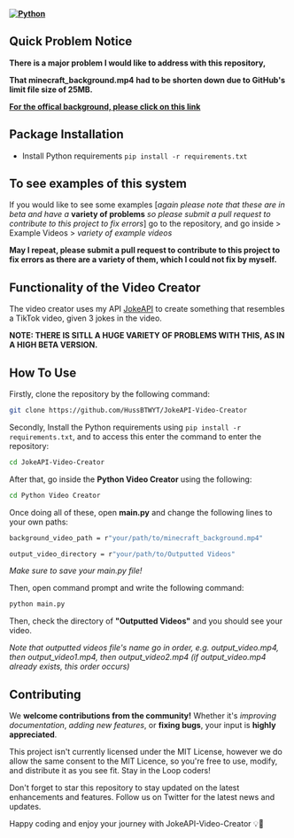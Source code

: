 **[![Python](https://img.shields.io/badge/Python-Flask-blue)](https://www.python.org/)**

## Quick Problem Notice

**There is a major problem I would like to address with this repository,**

**That minecraft_background.mp4 had to be shorten down due to GitHub's limit file size of 25MB.**

**[For the offical background, please click on this link](https://drive.google.com/file/d/1UNTht1VRyUvHAi8I9dFlcUNS9AlVIlIl/view?usp=sharing)**


## Package Installation

- Install Python requirements `pip install -r requirements.txt`

## To see examples of this system

If you would like to see some examples [*again please note that these are in beta and have a* **variety of problems** *so please submit a pull request to contribute to this project to fix errors*] go to the repository, and go inside > Example Videos > *variety of example videos*

**May I repeat, please submit a pull request to contribute to this project to fix errors as there are a variety of them, which I could not fix by myself.**

## Functionality of the Video Creator

The video creator uses my API [JokeAPI](github.com/HussBTW/YT/JokeAPI) to create something that resembles a TikTok video, given 3 jokes in the video.

**NOTE: THERE IS SITLL A HUGE VARIETY OF PROBLEMS WITH THIS, AS IN A HIGH BETA VERSION.**

## How To Use

Firstly, clone the repository by the following command: 

```bash
git clone https://github.com/HussBTWYT/JokeAPI-Video-Creator
```

Secondly, Install the Python requirements using `pip install -r requirements.txt`, and to access this enter the command to enter the repository:

```bash
cd JokeAPI-Video-Creator
```

After that, go inside the **Python Video Creator** using the following:

```bash
cd Python Video Creator
```

Once doing all of these, open **main.py** and change the following lines to your own paths:

```bash
background_video_path = r"your/path/to/minecraft_background.mp4"
```




```bash
output_video_directory = r"your/path/to/Outputted Videos"
```


*Make sure to save your main.py file!*

Then, open command prompt and write the following command:

```bash
python main.py
```

Then, check the directory of **"Outputted Videos"** and you should see your video.

*Note that outputted videos file's name go in order, e.g. output_video.mp4, then output_video1.mp4, then output_video2.mp4 (if output_video.mp4 already exists, this order occurs)*

## Contributing

We **welcome contributions from the community!** Whether it's *improving documentation*, *adding new features*, or **fixing bugs**, your input is **highly appreciated**. 

This project isn't currently licensed under the MIT License, however we do allow the same consent to the MIT Licence, so you're free to use, modify, and distribute it as you see fit. Stay in the Loop coders!

Don't forget to star this repository to stay updated on the latest enhancements and features. Follow us on Twitter for the latest news and updates.

Happy coding and enjoy your journey with JokeAPI-Video-Creator 💡🚀
